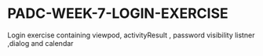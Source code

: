 # PADC-WEEK-7-LOGIN-EXERCISE
Login exercise containing viewpod, activityResult , password visibility listner ,dialog and calendar
